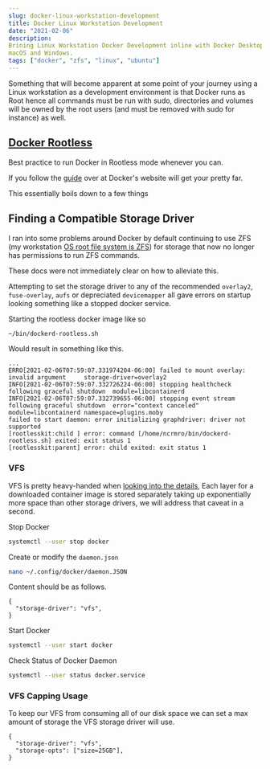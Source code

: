 ```yaml
---
slug: docker-linux-workstation-development
title: Docker Linux Workstation Development
date: "2021-02-06"
description:
Brining Linux Workstation Docker Development inline with Docker Desktop for
macOS and Windows.
tags: ["docker", "zfs", "linux", "ubuntu"]
---
```


Something that will become apparent at some point of your journey using a Linux
workstation as a development environment is that Docker runs as Root hence all
commands must be run with sudo, directories and volumes will be owned by the
root users (and must be removed with sudo for instance) as well.

## [Docker Rootless](https://docs.docker.com/engine/security/rootless/#daemon)

Best practice to run Docker in Rootless mode whenever you can.

If you follow the
[guide](https://docs.docker.com/engine/security/rootless/#daemon) over at
Docker's website will get your pretty far.

This essentially boils down to a few things

## Finding a Compatible Storage Driver

I ran into some problems around Docker by default continuing to use ZFS (my
workstation
[OS root file system is ZFS](https://openzfs.github.io/openzfs-docs/Getting%20Started/Ubuntu/Ubuntu%2020.04%20Root%20on%20ZFS.html#id5))
for storage that now no longer has permissions to run ZFS commands.

These docs were not immediately clear on how to alleviate this.

Attempting to set the storage driver to any of the recommended `overlay2`,
`fuse-overlay`, `aufs` or depreciated `devicemapper` all gave errors on startup
looking something like a stopped docker service.

Starting the rootless docker image like so

```bash
~/bin/dockerd-rootless.sh
```

Would result in something like this.

```
...
ERRO[2021-02-06T07:59:07.331974204-06:00] failed to mount overlay: invalid argument     storage-driver=overlay2
INFO[2021-02-06T07:59:07.332726224-06:00] stopping healthcheck following graceful shutdown  module=libcontainerd
INFO[2021-02-06T07:59:07.332739655-06:00] stopping event stream following graceful shutdown  error="context canceled" module=libcontainerd namespace=plugins.moby
failed to start daemon: error initializing graphdriver: driver not supported
[rootlesskit:child ] error: command [/home/ncrmro/bin/dockerd-rootless.sh] exited: exit status 1
[rootlesskit:parent] error: child exited: exit status 1
```

### VFS

VFS is pretty heavy-handed when
[looking into the details](https://docs.docker.com/storage/storagedriver/vfs-driver/),
Each layer for a downloaded container image is stored separately taking up
exponentially more space than other storage drivers, we will address that caveat
in a second.

Stop Docker

```bash
systemctl --user stop docker
```

Create or modify the `daemon.json`

```bash
nano ~/.config/docker/daemon.JSON
```

Content should be as follows.

```json5
{
  "storage-driver": "vfs",
}
```

Start Docker

```bash
systemctl --user start docker
```

Check Status of Docker Daemon

```bash
systemctl --user status docker.service
```

### VFS Capping Usage

To keep our VFS from consuming all of our disk space we can set a max amount of
storage the VFS storage driver will use.

```json5
{
  "storage-driver": "vfs",
  "storage-opts": ["size=25GB"],
}
```

